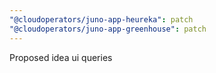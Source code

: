 ```yaml
---
"@cloudoperators/juno-app-heureka": patch
"@cloudoperators/juno-app-greenhouse": patch
---
```


Proposed idea ui queries
